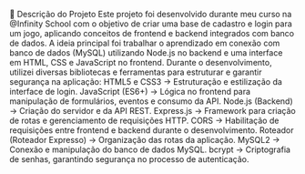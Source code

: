 📌 Descrição do Projeto
Este projeto foi desenvolvido durante meu curso na @Infinity School com o objetivo de criar uma base de cadastro e login para um jogo, aplicando conceitos de frontend e backend integrados com banco de dados.
A ideia principal foi trabalhar o aprendizado em conexão com banco de dados (MySQL) utilizando Node.js no backend e uma interface em HTML, CSS e JavaScript no frontend.
Durante o desenvolvimento, utilizei diversas bibliotecas e ferramentas para estruturar e garantir segurança na aplicação:
HTML5 e CSS3 → Estruturação e estilização da interface de login.
JavaScript (ES6+) → Lógica no frontend para manipulação de formulários, eventos e consumo da API.
Node.js (Backend) → Criação do servidor e da API REST.
Express.js → Framework para criação de rotas e gerenciamento de requisições HTTP.
CORS → Habilitação de requisições entre frontend e backend durante o desenvolvimento.
Roteador (Roteador Expresso) → Organização das rotas da aplicação.
MySQL2 → Conexão e manipulação do banco de dados MySQL.
bcrypt → Criptografia de senhas, garantindo segurança no processo de autenticação.
